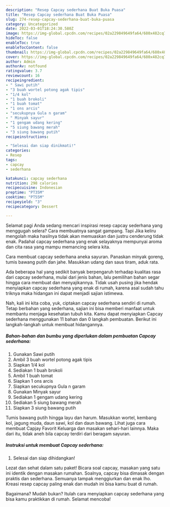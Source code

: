 ```yaml
---
description: "Resep Capcay sederhana Buat Buka Puasa"
title: "Resep Capcay sederhana Buat Buka Puasa"
slug: 274-resep-capcay-sederhana-buat-buka-puasa
category: Uncategorized
date: 2022-03-01T18:24:30.580Z
image: https://img-global.cpcdn.com/recipes/02a229849649fa64/680x482cq70/capcay-sederhana-foto-resep-utama.jpg
hideToc: false
enableToc: true
enableTocContent: false
thumbnail: https://img-global.cpcdn.com/recipes/02a229849649fa64/680x482cq70/capcay-sederhana-foto-resep-utama.jpg
cover: https://img-global.cpcdn.com/recipes/02a229849649fa64/680x482cq70/capcay-sederhana-foto-resep-utama.jpg
author: Admin
authorAv: notfound
ratingvalue: 3.7
reviewcount: 16
recipeingredient:
- " Sawi putih"
- "3 buah wortel potong agak tipis"
- "1/4 kol"
- "1 buah brokoli"
- "1 buah tomat"
- "1 ons arcis"
- "secukupnya Gula n garam"
- " Minyak sayur"
- "1 gengam udang kering"
- "5 siung bawang merah"
- "3 siung bawang putih"
recipeinstructions:

- "Selesai dan siap dinikmati!"
categories:
- Resep
tags:
- capcay
- sederhana

katakunci: capcay sederhana 
nutrition: 298 calories
recipecuisine: Indonesian
preptime: "PT35M"
cooktime: "PT55M"
recipeyield: "3"
recipecategory: Dessert

---
```



Selamat pagi Anda sedang mencari inspirasi resep capcay sederhana yang menggugah selera? Cara membuatnya sangat gampang. Tapi Jika keliru mengolah maka hasilnya tidak akan memuaskan dan justru cenderung tidak enak. Padahal capcay sederhana yang enak selayaknya mempunyai aroma dan cita rasa yang mampu memancing selera kita.


Cara membuat capcay sederhana aneka sayuran. Panaskan minyak goreng, tumis bawang putih dan jahe. Masukkan udang dan saus tiram, aduk rata.

Ada beberapa hal yang sedikit banyak berpengaruh terhadap kualitas rasa dari capcay sederhana, mulai dari jenis bahan, lalu pemilihan bahan segar hingga cara membuat dan menyajikannya. Tidak usah pusing jika hendak menyiapkan capcay sederhana yang enak di rumah, karena asal sudah tahu triknya maka hidangan ini dapat menjadi sajian istimewa.


Nah, kali ini kita coba, yuk, ciptakan capcay sederhana sendiri di rumah. Tetap berbahan yang sederhana, sajian ini bisa memberi manfaat untuk membantu menjaga kesehatan tubuh kita. Kamu dapat menyiapkan Capcay sederhana menggunakan 11 bahan dan 0 langkah pembuatan. Berikut ini langkah-langkah untuk membuat hidangannya.

<!--inarticleads1-->

##### Bahan-bahan dan bumbu yang diperlukan dalam pembuatan Capcay sederhana:

1. Gunakan  Sawi putih
1. Ambil 3 buah wortel potong agak tipis
1. Siapkan 1/4 kol
1. Sediakan 1 buah brokoli
1. Ambil 1 buah tomat
1. Siapkan 1 ons arcis
1. Siapkan secukupnya Gula n garam
1. Gunakan  Minyak sayur
1. Sediakan 1 gengam udang kering
1. Sediakan 5 siung bawang merah
1. Siapkan 3 siung bawang putih


Tumis bawang putih hingga layu dan harum. Masukkan wortel, kembang kol, jagung muda, daun sawi, kol dan daun bawang. Lihat juga cara membuat Capjay Favorit Keluarga dan masakan sehari-hari lainnya. Maka dari itu, tidak aneh bila capcay terdiri dari beragam sayuran. 

<!--inarticleads2-->

##### Instruksi untuk membuat Capcay sederhana:


1. Selesai dan siap dihidangkan!

Lezat dan sehat dalam satu paket! Bicara soal capcay, masakan yang satu ini identik dengan masakan rumahan. Soalnya, capcay bisa dimasak dengan praktis dan sederhana. Semuanya tampak menggiurkan dan enak lho. Kreasi resep capcay paling enak dan mudah ini bisa kamu buat di rumah. 

Bagaimana? Mudah bukan? Itulah cara menyiapkan capcay sederhana yang bisa kamu praktikkan di rumah. Selamat mencoba!
